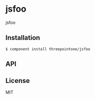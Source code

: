 
# jsfoo

  jsfoo

## Installation

    $ component install threepointone/jsfoo

## API

   

## License

  MIT
